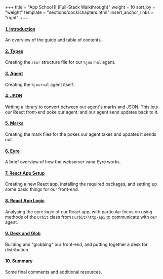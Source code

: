 +++
title = "App School II (Full-Stack Walkthrough)"
weight = 10
sort_by = "weight"
template = "sections/docs/chapters.html"
insert_anchor_links = "right"
+++

#### [1. Introduction](/guides/core/app-school-full-stack/1-intro)

An overview of the guide and table of contents.

#### [2. Types](/guides/core/app-school-full-stack/2-types)

Creating the `/sur` structure file for our `%journal` agent.

#### [3. Agent](/guides/core/app-school-full-stack/3-agent)

Creating the `%journal` agent itself.

#### [4. JSON](/guides/core/app-school-full-stack/5-json)

Writing a library to convert between our agent's marks and JSON. This lets our
React front-end poke our agent, and our agent send updates back to it.

#### [5. Marks](/guides/core/app-school-full-stack/4-marks)

Creating the mark files for the pokes our agent takes and updates it sends out.

#### [6. Eyre](/guides/core/app-school-full-stack/6-eyre)

A brief overview of how the webserver vane Eyre works.

#### [7. React App Setup](/guides/core/app-school-full-stack/7-react-setup)

Creating a new React app, installing the required packages, and setting up some
basic things for our front-end.

#### [8. React App Logic](/guides/core/app-school-full-stack/8-http-api)

Analysing the core logic of our React app, with particular focus on using
methods of the `Urbit` class from `@urbit/http-api` to communicate with our
agent.

#### [9. Desk and Glob](/guides/core/app-school-full-stack/9-web-scries)

Building and "globbing" our front-end, and putting together a desk for
distribution.

#### [10. Summary](/guides/core/app-school-full-stack/10-final)

Some final comments and additional resources.
